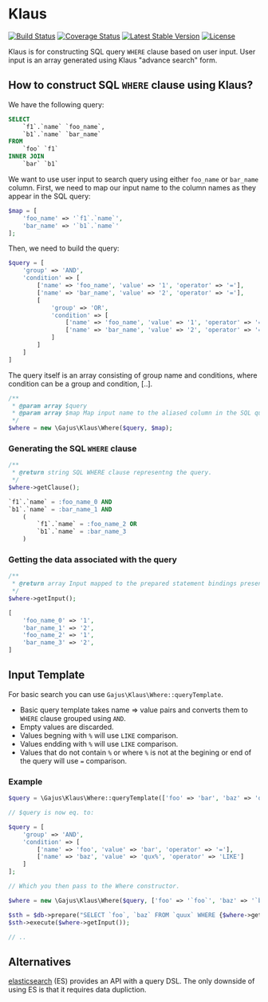 # Klaus

[![Build Status](https://travis-ci.org/gajus/klaus.png?branch=master)](https://travis-ci.org/gajus/klaus)
[![Coverage Status](https://coveralls.io/repos/gajus/klaus/badge.png?branch=master)](https://coveralls.io/r/gajus/klaus?branch=master)
[![Latest Stable Version](https://poser.pugx.org/gajus/klaus/version.png)](https://packagist.org/packages/gajus/klaus)
[![License](https://poser.pugx.org/gajus/klaus/license.png)](https://packagist.org/packages/gajus/klaus)

Klaus is for constructing SQL query `WHERE` clause based on user input. User input is an array generated using Klaus "advance search" form.

## How to construct SQL `WHERE` clause using Klaus?

We have the following query:

```sql
SELECT
    `f1`.`name` `foo_name`,
    `b1`.`name` `bar_name`
FROM
    `foo` `f1`
INNER JOIN
    `bar` `b1`
```

We want to use user input to search query using either `foo_name` or `bar_name` column. First, we need to map our input name to the column names as they appear in the SQL query:

```php
$map = [
    'foo_name' => '`f1`.`name`',
    'bar_name' => '`b1`.`name`'
];
```

Then, we need to build the query:

```php
$query = [
    'group' => 'AND',
    'condition' => [
        ['name' => 'foo_name', 'value' => '1', 'operator' => '='],
        ['name' => 'bar_name', 'value' => '2', 'operator' => '='],
        [
            'group' => 'OR',
            'condition' => [
                ['name' => 'foo_name', 'value' => '1', 'operator' => '='],
                ['name' => 'bar_name', 'value' => '2', 'operator' => '=']
            ]
        ]
    ]
]
```

The query itself is an array consisting of group name and conditions, where condition can be a group and condition, [..].

```php
/**
 * @param array $query
 * @param array $map Map input name to the aliased column in the SQL query, e.g. ['name' => '`p1`.`name`'].
 */
$where = new \Gajus\Klaus\Where($query, $map);
```

### Generating the SQL `WHERE` clause

```php
/**
 * @return string SQL WHERE clause representng the query.
 */
$where->getClause();
```

```sql
`f1`.`name` = :foo_name_0 AND
`b1`.`name` = :bar_name_1 AND
    (
        `f1`.`name` = :foo_name_2 OR
        `b1`.`name` = :bar_name_3
    )
```

### Getting the data associated with the query

```php
/**
 * @return array Input mapped to the prepared statement bindings present in the WHERE clause.
 */
$where->getInput();
```

```php
[
    'foo_name_0' => '1',
    'bar_name_1' => '2',
    'foo_name_2' => '1',
    'bar_name_3' => '2',
]
```

## Input Template

For basic search you can use `Gajus\Klaus\Where::queryTemplate`.

* Basic query template takes name => value pairs and converts them to `WHERE` clause grouped using `AND`.
* Empty values are discarded.
* Values begning with `%` will use `LIKE` comparison.
* Values endding with `%` will use `LIKE` comparison.
* Values that do not contain `%` or where `%` is not at the begining or end of the query will use `=` comparison.

### Example

```php
$query = \Gajus\Klaus\Where::queryTemplate(['foo' => 'bar', 'baz' => 'qux%']);

// $query is now eq. to:

$query = [
    'group' => 'AND',
    'condition' => [
        ['name' => 'foo', 'value' => 'bar', 'operator' => '='],
        ['name' => 'baz', 'value' => 'qux%', 'operator' => 'LIKE']
    ]
];

// Which you then pass to the Where constructor.

$where = new \Gajus\Klaus\Where($query, ['foo' => '`foo`', 'baz' => '`baz`']);

$sth = $db->prepare("SELECT `foo`, `baz` FROM `quux` WHERE {$where->getClause()}");
$sth->execute($where->getInput());

// ..
```

## Alternatives

[elasticsearch](http://www.elasticsearch.org/guide/en/elasticsearch/reference/current/query-dsl-query-string-query.html) (ES) provides an API with a query DSL. The only downside of using ES is that it requires data dupliction.